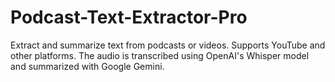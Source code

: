 # Podcast-Text-Extractor-Pro
Extract and summarize text from podcasts or videos. Supports YouTube and other platforms. The audio is transcribed using OpenAI's Whisper model and summarized with Google Gemini.

